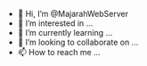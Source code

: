 - 👋 Hi, I’m @MajarahWebServer
- 👀 I’m interested in ...
- 🌱 I’m currently learning ...
- 💞️ I’m looking to collaborate on ...
- 📫 How to reach me ...

<!---
MajarahWebServer/MajarahWebServer is a ✨ special ✨ repository because its `README.md` (this file) appears on your GitHub profile.
You can click the Preview link to take a look at your changes.
--->
